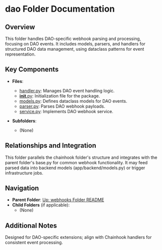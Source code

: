 # dao Folder Documentation

## Overview
This folder handles DAO-specific webhook parsing and processing, focusing on DAO events. It includes models, parsers, and handlers for structured DAO data management, using dataclass patterns for event representation.

## Key Components
- **Files**:
  - [handler.py](handler.py): Manages DAO event handling logic.
  - [__init__.py](__init__.py): Initialization file for the package.
  - [models.py](models.py): Defines dataclass models for DAO events.
  - [parser.py](parser.py): Parses DAO webhook payloads.
  - [service.py](service.py): Implements DAO webhook service.

- **Subfolders**:
  - (None)

## Relationships and Integration
This folder parallels the chainhook folder's structure and integrates with the parent folder's base.py for common webhook functionality. It may feed parsed data into backend models (app/backend/models.py) or trigger infrastructure jobs.

## Navigation
- **Parent Folder**: [Up: webhooks Folder README](../README.md)
- **Child Folders** (if applicable): 
  - (None)

## Additional Notes
Designed for DAO-specific extensions; align with Chainhook handlers for consistent event processing.
